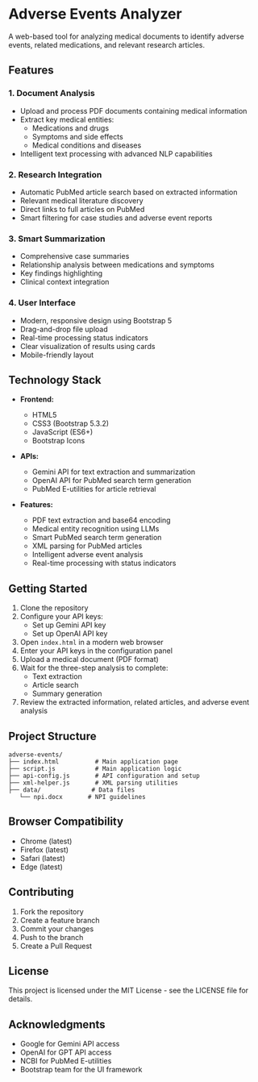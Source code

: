 # Adverse Events Analyzer

A web-based tool for analyzing medical documents to identify adverse events, related medications, and relevant research articles.

## Features

### 1. Document Analysis
- Upload and process PDF documents containing medical information
- Extract key medical entities:
  - Medications and drugs
  - Symptoms and side effects
  - Medical conditions and diseases
- Intelligent text processing with advanced NLP capabilities

### 2. Research Integration
- Automatic PubMed article search based on extracted information
- Relevant medical literature discovery
- Direct links to full articles on PubMed
- Smart filtering for case studies and adverse event reports

### 3. Smart Summarization
- Comprehensive case summaries
- Relationship analysis between medications and symptoms
- Key findings highlighting
- Clinical context integration

### 4. User Interface
- Modern, responsive design using Bootstrap 5
- Drag-and-drop file upload
- Real-time processing status indicators
- Clear visualization of results using cards
- Mobile-friendly layout

## Technology Stack

- **Frontend:**
  - HTML5
  - CSS3 (Bootstrap 5.3.2)
  - JavaScript (ES6+)
  - Bootstrap Icons

- **APIs:**
  - Gemini API for text extraction and summarization
  - OpenAI API for PubMed search term generation
  - PubMed E-utilities for article retrieval

- **Features:**
  - PDF text extraction and base64 encoding
  - Medical entity recognition using LLMs
  - Smart PubMed search term generation
  - XML parsing for PubMed articles
  - Intelligent adverse event analysis
  - Real-time processing with status indicators

## Getting Started

1. Clone the repository
2. Configure your API keys:
   - Set up Gemini API key
   - Set up OpenAI API key
3. Open `index.html` in a modern web browser
4. Enter your API keys in the configuration panel
5. Upload a medical document (PDF format)
6. Wait for the three-step analysis to complete:
   - Text extraction
   - Article search
   - Summary generation
7. Review the extracted information, related articles, and adverse event analysis

## Project Structure

```
adverse-events/
├── index.html          # Main application page
├── script.js           # Main application logic
├── api-config.js       # API configuration and setup
├── xml-helper.js       # XML parsing utilities  
├── data/              # Data files
   └── npi.docx       # NPI guidelines
```

## Browser Compatibility

- Chrome (latest)
- Firefox (latest)
- Safari (latest)
- Edge (latest)

## Contributing

1. Fork the repository
2. Create a feature branch
3. Commit your changes
4. Push to the branch
5. Create a Pull Request

## License

This project is licensed under the MIT License - see the LICENSE file for details.

## Acknowledgments

- Google for Gemini API access
- OpenAI for GPT API access
- NCBI for PubMed E-utilities
- Bootstrap team for the UI framework
